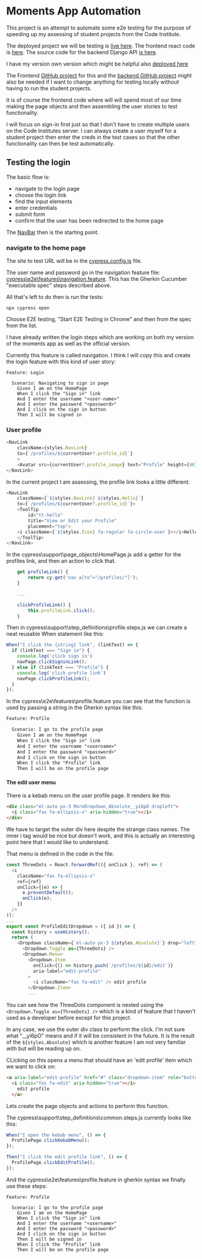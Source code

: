 # Moments App Automation

This project is an attempt to automate some e2e testing for the purpose of speeding up my assessing of student projects from the Code Institute.

The deployed project we will be testing is [live here](https://unified-moments.herokuapp.com/).  The frontend react code is [here](https://github.com/Code-Institute-Solutions/moments/tree/master/src). The source code for the backend Django API [is here](https://github.com/Code-Institute-Solutions/drf-api).

I have my version own version which might be helpful also [deployed here](https://dot-one-26b272efdbb8.herokuapp.com/)

The Frontend [GitHub project](https://github.com/timofeysie/moments) for this and the [backend GitHub project](https://github.com/timofeysie/drf-two) might also be needed if I want to change anything for testing locally without having to run the student projects.

It is of course the frontend code where will will spend most of our time making the page objects and then assembling the user stories to test functionality.

I will focus on sign-in first just so that I don't have to create multiple users on the Code Institutes server.  I can always create a user myself for a student project then enter the creds in the test cases so that the other functionality can then be test automatically.

## Testing the login

The basic flow is:

- navigate to the login page
- choose the login link
- find the input elements
- enter credentials
- submit form
- confirm that the user has been redirected to the home page

The [NavBar](https://github.com/Code-Institute-Solutions/moments/blob/master/src/components/NavBar.js) then is the starting point.

### navigate to the home page

The site to test URL will be in the [cypress.config.js](./cypress.config.js) file.

The user name and password go in the navigation feature file: [cypress\e2e\features\navigation.feature](./cypress\e2e\features\navigation.feature).  This has the Gherkin Cucumber "executable spec" steps described above.

All that's left to do then is run the tests:

```shell
npx cypress open
```

Choose E2E testing, "Start E2E Testing in Chrome" and then from the spec from the list.

I have already written the login steps which are working on both my version of the moments app as well as the official version.

Currently this feature is called navigation.  I think I will copy this and create the login feature with this kind of user story:

```feature
Feature: Login

  Scenario: Navigating to sign in page
    Given I am on the HomePage
    When I click the "Sign in" link
    And I enter the username "<user-name>"
    And I enter the password "<password>"
    And I click on the sign in button
    Then I will be signed in
```

### User profile

```js
<NavLink
    className={styles.NavLink}
    to={`/profiles/${currentUser?.profile_id}`}
    >
    <Avatar src={currentUser?.profile_image} text="Profile" height={40} />
</NavLink>
```

In the current project I am assessing, the profile link looks a little different:

```js
<NavLink
    className={`${styles.NavLink} ${styles.Hello}`}
    to={`/profiles/${currentUser?.profile_id}`}>
    <ToolTip
        id="tt-hello"
        title="View or Edit your Profile"
        placement="top">
    <i className={`${styles.Icon} fa-regular fa-circle-user`}></i>Hello {currentUser?.username}
    </ToolTip>
</NavLink>
```

In the cypress\support\page_objects\HomePage.js add a getter for the profiles link, and then an action to click that.

```js
    get profileLink() {
        return cy.get('nav a[to^="/profiles/"]');
    }

    ...

    clickProfileLink() {
        this.profileLink.click();
    }
```

Then in cypress\support\step_definitions\profile.steps.js we can create a neat reusable When statement like this:

```js
When("I click the {string} link", (linkText) => {
  if (linkText === "Sign in") {
    console.log('click sign in')
    navPage.clickSigninLink();
  } else if (linkText === "Profile") {
    console.log('click profile link')
    navPage.clickProfileLink();
  }
});
```

In the cypress\e2e\features\profile.feature you can see that the function is used by passing a string in the Gherkin syntax like this:

```txt
Feature: Profile

  Scenario: I go to the profile page
    Given I am on the HomePage
    When I click the "Sign in" link
    And I enter the username "<username>"
    And I enter the password "<password>"
    And I click on the sign in button
    When I click the "Profile" link
    Then I will be on the profile page
```

#### The edit user menu

There is a kebab menu on the user profile page.  It renders ike this:

```html
<div class="ml-auto px-3 MoreDropdown_Absolute__yi6pO dropleft">
  <i class="fas fa-ellipsis-v" aria-hidden="true"></i>
</div>
```

We have to target the outer div here despite the strange class names.  The inner i tag would be nice but doesn't work, and this is actually an interesting point here that I would like to understand.

That menu is defined in the code in the  file:

```js
const ThreeDots = React.forwardRef(({ onClick }, ref) => (
  <i
    className="fas fa-ellipsis-v"
    ref={ref}
    onClick={(e) => {
      e.preventDefault();
      onClick(e);
    }}
  />
));
...
export const ProfileEditDropdown = ({ id }) => {
  const history = useHistory();
  return (
    <Dropdown className={`ml-auto px-3 ${styles.Absolute}`} drop="left">
      <Dropdown.Toggle as={ThreeDots} />
      <Dropdown.Menu>
        <Dropdown.Item
          onClick={() => history.push(`/profiles/${id}/edit`)}
          aria-label="edit-profile"
        >
          <i className="fas fa-edit" /> edit profile
        </Dropdown.Item>
        ...
```

You can see how the ThreeDots component is nested using the ```<Dropdown.Toggle as={ThreeDots} />``` which is a kind of feature that I haven't used as a developer before except for this project.

In any case, we use the outer div class to perform the click.  I'm not sure what "__yi6pO" means and if it will be consistent in the future.  It is the result of the ```${styles.Absolute}```  which is another feature I am not very familiar with but will be reading up on.

CLicking on this opens a menu that should have an 'edit profile' item which we want to click on:

```html
<a aria-label="edit-profile" href="#" class="dropdown-item" role="button">
  <i class="fas fa-edit" aria-hidden="true"></i> 
    edit profile
  </a>
```

Lets create the page objects and actions to perform this function.

The cypress\support\step_definitions\common.steps.js currently looks like this:

```js
When("I open the kebab menu", () => {
  ProfilePage.clickKebabMenu();
});

Then("I click the edit profile link", () => {
  ProfilePage.clickEditProfile();
});
```

And the cypress\e2e\features\profile.feature in gherkin syntax we finally use these steps:

```feature
Feature: Profile

  Scenario: I go to the profile page
    Given I am on the HomePage
    When I click the "Sign in" link
    And I enter the username "<username>"
    And I enter the password "<password>"
    And I click on the sign in button
    Then I will be signed in
    When I click the "Profile" link
    Then I will be on the profile page
```

